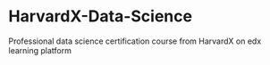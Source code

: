 # HarvardX-Data-Science
Professional data science certification course from HarvardX on edx learning platform
